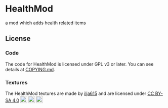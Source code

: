 # HealthMod

a mod which adds health related items

## License

### Code

The code for HealthMod is licensed under GPL v3 or later. You can see details at [COPYING.md](COPYING.md).

### Textures

<p class="license-text"><span rel="dct:title">The HealthMod textures are made</span> by <a rel="cc:attributionURL dct:creator" property="cc:attributionName" href="https://github.com/ilja615">ilja615</a> and are licensed under <a rel="license" href="https://creativecommons.org/licenses/by-sa/4.0">CC BY-SA 4.0<img style="height:22px!important;margin-left:3px;vertical-align:text-bottom;" src="https://mirrors.creativecommons.org/presskit/icons/cc.svg?ref=chooser-v1" /><img style="height:22px!important;margin-left:3px;vertical-align:text-bottom;" src="https://mirrors.creativecommons.org/presskit/icons/by.svg?ref=chooser-v1" /><img style="height:22px!important;margin-left:3px;vertical-align:text-bottom;" src="https://mirrors.creativecommons.org/presskit/icons/sa.svg?ref=chooser-v1" /></a></p>

